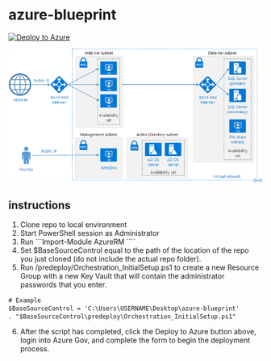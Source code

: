 # azure-blueprint

[![Deploy to Azure](http://azuredeploy.net/deploybutton.svg)](https://portal.azure.us/#create/Microsoft.Template/uri/https%3A%2F%2Fraw.githubusercontent.com%2FAppliedIS%2Fazure-blueprint%2Ftesting%2Fazuredeploy.json)

![alt text](docs/n-tier-diagram.png?raw=true "Azure Blueprint FedRAMP three-tier web-based application compliance architecture")

## instructions
1. Clone repo to local environment
2. Start PowerShell session as Administrator
3. Run ```Import-Module AzureRM ````
4. Set $BaseSourceControl equal to the path of the location of the repo you just cloned (do not include the actual repo folder).
5. Run /predeploy/Orchestration_InitialSetup.ps1 to create a new Resource Group with a new Key Vault that will contain the administrator passwords that you enter.
```
# Example
$BaseSourceControl = 'C:\Users\USERNAME\Desktop\azure-blueprint'
. "$BaseSourceControl\predeploy\Orchestration_InitialSetup.ps1"
```
6. After the script has completed, click the Deploy to Azure button above, login into Azure Gov, and complete the form to begin the deployment process.
